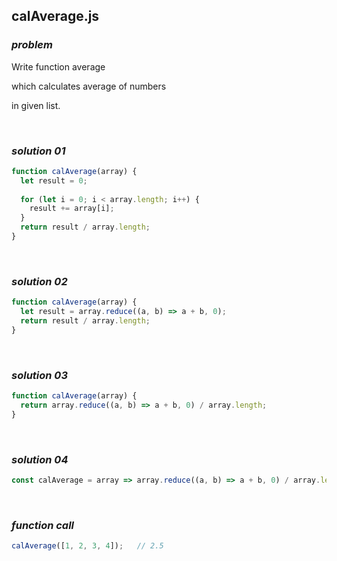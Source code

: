 ## calAverage.js

### ***problem***

Write function average

which calculates average of numbers

in given list.

<br>

### ***solution 01*** 

```javascript
function calAverage(array) {
  let result = 0;
  
  for (let i = 0; i < array.length; i++) {
    result += array[i];
  }
  return result / array.length;
}
```

<br>

### ***solution 02***

```javascript
function calAverage(array) {
  let result = array.reduce((a, b) => a + b, 0);
  return result / array.length;
}
```

<br>

### ***solution 03***

```javascript
function calAverage(array) {
  return array.reduce((a, b) => a + b, 0) / array.length;
}
```

<br>

### ***solution 04***

```javascript
const calAverage = array => array.reduce((a, b) => a + b, 0) / array.length;
```

<br>

### ***function call***

```javascript
calAverage([1, 2, 3, 4]);	// 2.5
```

